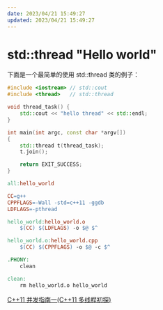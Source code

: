 ```yaml
---
date: 2023/04/21 15:49:27
updated: 2023/04/21 15:49:27
---
```


# std::thread "Hello world"

下面是一个最简单的使用 std::thread 类的例子：

```cpp
#include <iostream> // std::cout
#include <thread>   // std::thread

void thread_task() {
    std::cout << "hello thread" << std::endl;
}

int main(int argc, const char *argv[])
{
    std::thread t(thread_task);
    t.join();

    return EXIT_SUCCESS;
}
```

```makefile
all:hello_world

CC=g++
CPPFLAGS=-Wall -std=c++11 -ggdb
LDFLAGS=-pthread

hello_world:hello_world.o
	$(CC) $(LDFLAGS) -o $@ $^

hello_world.o:hello_world.cpp
	$(CC) $(CPPFLAGS) -o $@ -c $^

.PHONY:
	clean

clean:
	rm hello_world.o hello_world
```

[C++11 并发指南一(C++11 多线程初探)](https://www.cnblogs.com/haippy/p/3235560.html)
